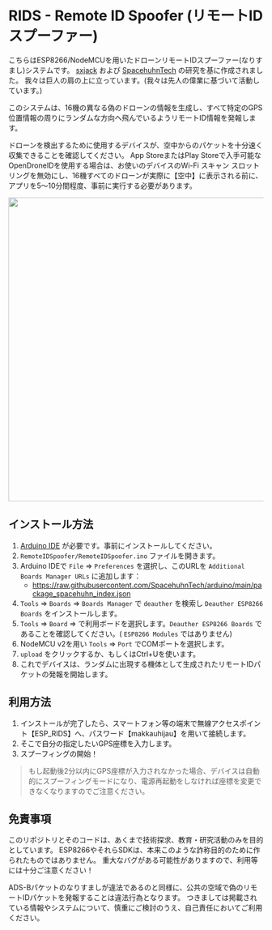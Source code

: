 # RIDS - Remote ID Spoofer (リモートIDスプーファー)

こちらはESP8266/NodeMCUを用いたドローンリモートIDスプーファー(なりすまし)システムです。
[sxjack](https://github.com/sxjack/uav_electronic_ids) および [SpacehuhnTech](https://github.com/SpacehuhnTech/esp8266_deauther) の研究を基に作成されました。
我々は巨人の肩の上に立っています。(我々は先人の偉業に基づいて活動しています。)

このシステムは、16機の異なる偽のドローンの情報を生成し、すべて特定のGPS位置情報の周りにランダムな方向へ飛んでいるようリモートID情報を発報します。

ドローンを検出するために使用するデバイスが、空中からのパケットを十分速く収集できることを確認してください。
App StoreまたはPlay Storeで入手可能なOpenDroneIDを使用する場合は、お使いのデバイスのWi-Fi スキャン スロットリングを無効にし、16機すべてのドローンが実際に【空中】に表示される前に、アプリを5～10分間程度、事前に実行する必要があります。

<img src="./images/proof.jpg"  width="600">

## インストール方法

1. [Arduino IDE](https://www.arduino.cc/en/software) が必要です。事前にインストールしてください。
2. `RemoteIDSpoofer/RemoteIDSpoofer.ino` ファイルを開きます。
3. Arduino IDEで `File` ⇒ `Preferences` を選択し、このURLを `Additional Boards Manager URLs` に追加します：
	- https://raw.githubusercontent.com/SpacehuhnTech/arduino/main/package_spacehuhn_index.json
4. `Tools` ⇒ `Boards` ⇒ `Boards Manager` で `deauther` を検索し `Deauther ESP8266 Boards` をインストールします。
5. `Tools` ⇒ `Board` ⇒ で利用ボードを選択します。`Deauther ESP8266 Boards` であることを確認してください。( `ESP8266 Modules` ではありません) 
6. NodeMCU v2を用い `Tools` ⇒ `Port` でCOMポートを選択します。
7. `upload` をクリックするか、もしくはCtrl+Uを使います。
8. これでデバイスは、ランダムに出現する機体として生成されたリモートIDパケットの発報を開始します。

## 利用方法

1. インストールが完了したら、スマートフォン等の端末で無線アクセスポイント【ESP_RIDS】へ、パスワード【makkauhijau】を用いて接続します。
2. そこで自分の指定したいGPS座標を入力します。
3. スプーフィングの開始！

> もし起動後2分以内にGPS座標が入力されなかった場合、デバイスは自動的にスプーフィングモードになり、電源再起動をしなければ座標を変更できなくなりますのでご注意ください。

## 免責事項

このリポジトリとそのコードは、あくまで技術探求、教育・研究活動のみを目的としています。
ESP8266やそれらSDKは、本来このような詐称目的のために作られたものではありません。
重大なバグがある可能性がありますので、利用等には十分ご注意ください！

ADS-Bパケットのなりすましが違法であるのと同様に、公共の空域で偽のリモートIDパケットを発報することは違法行為となります。
つきましては掲載されている情報やシステムについて、慎重にご検討のうえ、自己責任においてご利用ください。
